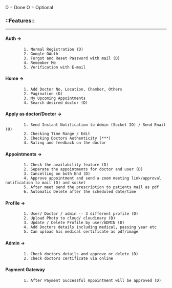 D = Done
O = Optional

### ::Features:: ###
-----------------------------------------
#### Auth -> 
            1. Normal Registration (D)
            2. Google OAuth
            3. Forgot and Reset Password with mail (D)
            4. Remember Me
            5. Verification with E-mail
            

#### Home ->
            1. Add Doctor No, Location, Chamber, Others
            2. Pagination (D)
            3. My Upcoming Appointments
            4. Search desired doctor (D)

#### Apply as doctor/Doctor ->
            1. Send Instant Notification to Admin (Socket IO) / Send Email (O)
            2. Checking Time Range / Edit
            3. Checking Doctors Authenticity (***)
            4. Rating and feedback on the doctor
            
#### Appointments ->
            1. Check the availability feature (D)
            2. Separate the appointments for doctor and user (D)
            3. Cancelling on both End (D)
            4. Approve appointment and send a zoom meeting link/approval notification to mail (D) and socket
            5. After meet send the prescription to patients mail as pdf
            6. Automatic Delete after the scheduled date/time

#### Profile ->
            1. User/ Doctor / admin -- 3 different profile (D)
            2. Upload Photo to cloud/ cloudinary (D)
            3. Update / Delete Profile by user/ADMIN (D)
            4. Add Doctors details including medical, passing year etc 
            5. Can upload his medical certificate as pdf/image

#### Admin -> 
            1. Check doctors details and approve or delete (D)
            2. check doctors certificate via online
            

#### Payment Gateway
            1. After Payment Successful Appointment will be approved (D)